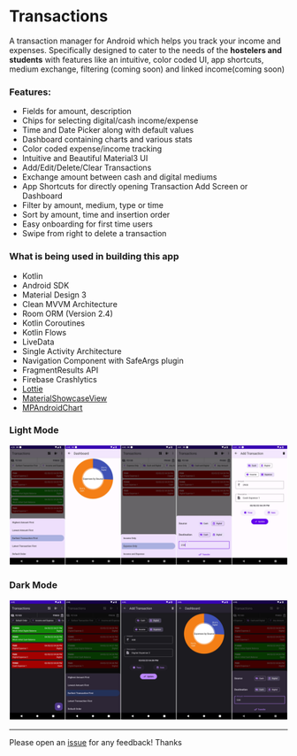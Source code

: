 # Transactions

A transaction manager for Android which helps you track your income and expenses. Specifically designed to cater to the needs of the **hostelers and students** with features like an intuitive, color coded UI, app shortcuts, medium exchange, filtering (coming soon) and linked income(coming soon)

### Features:
- Fields for amount, description
- Chips for selecting digital/cash income/expense
- Time and Date Picker along with default values
- Dashboard containing charts and various stats
- Color coded expense/income tracking
- Intuitive and Beautiful Material3 UI
- Add/Edit/Delete/Clear Transactions
- Exchange amount between cash and digital mediums
- App Shortcuts for directly opening Transaction Add Screen or Dashboard
- Filter by amount, medium, type or time
- Sort by amount, time and insertion order
- Easy onboarding for first time users
- Swipe from right to delete a transaction

### What is being used in building this app
- Kotlin
- Android SDK
- Material Design 3
- Clean MVVM Architecture
- Room ORM (Version 2.4)
- Kotlin Coroutines
- Kotlin Flows
- LiveData
- Single Activity Architecture
- Navigation Component with SafeArgs plugin
- FragmentResults API
- Firebase Crashlytics
- [Lottie](https://github.com/airbnb/lottie-android)
- [MaterialShowcaseView](https://github.com/deano2390/MaterialShowcaseView)
- [MPAndroidChart](https://github.com/PhilJay/MPAndroidChart)

### Light Mode
![Transactions-Light](./assets/transactions_light.jpeg)

### Dark Mode
![Transactions-Dark](./assets/transactions_dark.jpeg)

---

Please open an [issue](https://github.com/sanskar10100/Transactions/issues/new) for any feedback! Thanks
